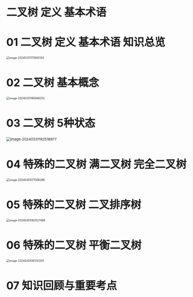 # 二叉树 定义 基本术语



# 01 二叉树 定义 基本术语 知识总览

<img src="https://cvp.oss-cn-shanghai.aliyuncs.com/picgo/202403311759199.png" alt="image-20240331175900143" style="zoom:50%;" />

# 02 二叉树 基本概念

<img src="https://cvp.oss-cn-shanghai.aliyuncs.com/picgo/202403311909376.png" alt="image-20240331190948252" style="zoom:50%;" />

# 03 二叉树 5种状态

<img src="https://cvp.oss-cn-shanghai.aliyuncs.com/picgo/202403311925040.png" alt="image-20240331192516977" style="zoom: 67%;" />



# 04 特殊的二叉树 满二叉树 完全二叉树

<img src="https://cvp.oss-cn-shanghai.aliyuncs.com/picgo/202404010710064.png" alt="image-20240401071006266" style="zoom:50%;" />

# 05 特殊的二叉树 二叉排序树

<img src="https://cvp.oss-cn-shanghai.aliyuncs.com/picgo/202404010825638.png" alt="image-20240401082527488" style="zoom:50%;" />



# 06 特殊的二叉树 平衡二叉树

<img src="https://cvp.oss-cn-shanghai.aliyuncs.com/picgo/202404010917506.png" alt="image-20240401091741205" style="zoom:50%;" />



# 07 知识回顾与重要考点
